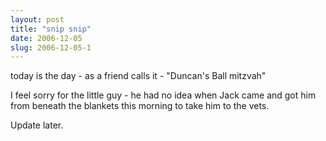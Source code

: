 ```yaml
---
layout: post
title: "snip snip"
date: 2006-12-05
slug: 2006-12-05-1
---
```


today is the day - as a friend calls it - &quot;Duncan&apos;s Ball mitzvah&quot;  

I feel sorry for the little guy - he had no idea when Jack came and got him from beneath the blankets this morning to take him to the vets.

Update later.
